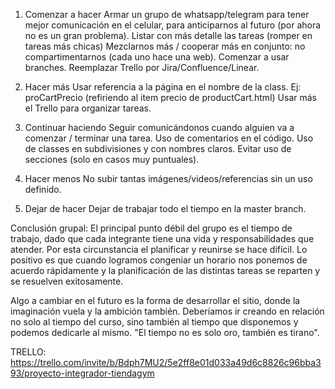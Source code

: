 1. Comenzar a hacer
Armar un grupo de whatsapp/telegram para tener mejor comunicación en el celular, para anticiparnos al futuro (por ahora no es un gran problema).
Listar con más detalle las tareas (romper en tareas más chicas)
Mezclarnos más / cooperar más en conjunto: no compartimentarnos (cada uno hace una web).
Comenzar a usar branches.
Reemplazar Trello por Jira/Confluence/Linear.

2. Hacer más
Usar referencia a la página en el nombre de la class.
Ej: proCartPrecio (refiriendo al item precio de productCart.html)
Usar más el Trello para organizar tareas.

3. Continuar haciendo
Seguir comunicándonos cuando alguien va a comenzar / terminar una tarea.
Uso de comentarios en el código.
Uso de classes en subdivisiones y con nombres claros. Evitar uso de secciones (solo en casos muy puntuales).

4. Hacer menos
No subir tantas imágenes/videos/referencias sin un uso definido.

5. Dejar de hacer
Dejar de trabajar todo el tiempo en la master branch.

Conclusión grupal: El principal punto débil del grupo es el tiempo de trabajo, dado que cada integrante tiene una vida y responsabilidades que atender. Por esta circunstancia el planificar y reunirse se hace difícil. Lo positivo es que cuando logramos congeniar un horario nos ponemos de acuerdo rápidamente y la planificación de las distintas tareas se reparten y se resuelven exitosamente. 

Algo a cambiar en el futuro es la forma de desarrollar el sitio, donde la imaginación vuela y la ambición también. Deberíamos ir creando en relación no solo al tiempo del curso, sino también al tiempo que disponemos y podemos dedicarle al mismo. "El tiempo no es solo oro, también es tirano".

TRELLO: https://trello.com/invite/b/Bdph7MU2/5e2ff8e01d033a49d6c8826c96bba393/proyecto-integrador-tiendagym